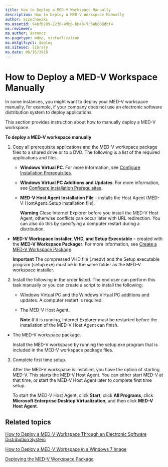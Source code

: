 ```yaml
---
title: How to Deploy a MED-V Workspace Manually
description: How to Deploy a MED-V Workspace Manually
author: aczechowski
ms.assetid: 94bfb209-2230-49b6-bb40-9c6ab088dbf4
ms.reviewer:
ms.author: aaroncz
ms.pagetype: mdop, virtualization
ms.mktglfcycl: deploy
ms.sitesec: library
ms.date: 06/16/2016
---
```



# How to Deploy a MED-V Workspace Manually


In some instances, you might want to deploy your MED-V workspace manually, for example, if your company does not use an electronic software distribution system to deploy applications.

This section provides instruction about how to manually deploy a MED-V workspace.

**To deploy a MED-V workspace manually**

1.  Copy all prerequisite applications and the MED-V workspace package files to a shared drive or to a DVD. The following is a list of the required applications and files.

    -   **Windows Virtual PC**. For more information, see [Configure Installation Prerequisites](configure-installation-prerequisites.md).

    -   **Windows Virtual PC Additions and Updates**. For more information, see [Configure Installation Prerequisites](configure-installation-prerequisites.md).

    -   **MED-V Host Agent Installation File** – installs the Host Agent (MED-V\_HostAgent\_Setup installation file).

        **Warning**
        Close Internet Explorer before you install the MED-V Host Agent, otherwise conflicts can occur later with URL redirection. You can also do this by specifying a computer restart during a distribution.




-   **MED-V Workspace Installer, VHD, and Setup Executable** – created with the **MED-V Workspace Packager**. For more information, see [Create a MED-V Workspace Package](create-a-med-v-workspace-package.md).

    **Important**
    The compressed VHD file (.medv) and the Setup executable program (setup.exe) must be in the same folder as the MED-V workspace installer.




2. Install the following in the order listed. The end user can perform this task manually or you can create a script to install the following:

   -   Windows Virtual PC and the Windows Virtual PC additions and updates. A computer restart is required.

   -   The MED-V Host Agent.

       **Note**
       If it is running, Internet Explorer must be restarted before the installation of the MED-V Host Agent can finish.




-   The MED-V workspace package.

    Install the MED-V workspace by running the setup.exe program that is included in the MED-V workspace package files.


3. Complete first time setup.

   After the MED-V workspace is installed, you have the option of starting MED-V. This starts the MED-V Host Agent. You can either start MED-V at that time, or start the MED-V Host Agent later to complete first time setup.

   To start the MED-V Host Agent, click **Start**, click **All Programs**, click **Microsoft Enterprise Desktop Virtualization**, and then click **MED-V Host Agent**.

## Related topics


[How to Deploy a MED-V Workspace Through an Electronic Software Distribution System](how-to-deploy-a-med-v-workspace-through-an-electronic-software-distribution-system.md)

[How to Deploy a MED-V Workspace in a Windows 7 Image](how-to-deploy-a-med-v-workspace-in-a-windows-7-image.md)

[Deploying the MED-V Workspace Package](deploying-the-med-v-workspace-package.md)









